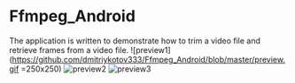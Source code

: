 # Ffmpeg_Android
The application is written to demonstrate how to trim a video file and retrieve frames from a video file.
![preview1](https://github.com/dmitriykotov333/Ffmpeg_Android/blob/master/preview.gif =250x250)
![preview2](https://github.com/dmitriykotov333/Ffmpeg_Android/blob/master/preview1.gif)
![preview3](https://github.com/dmitriykotov333/Ffmpeg_Android/blob/master/preview2.gif)
